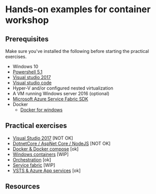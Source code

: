 # Hands-on examples for container workshop
## Prerequisites

Make sure you've installed the following before starting the practical exercises.
 - Windows 10
 - <a hreF="https://msdn.microsoft.com/en-us/powershell/wmf/5.1/install-configure">Powershell 5.1</a>
 - <a href="http://visualstudio.com/">Visual studio 2017</a>
 - <a hreF="https://code.visualstudio.com/">Visual studio code</a>
 - Hyper-V and/or configured nested virtualization 
  - A VM running Windows server 2016 (optional)
 - <a href="http://www.microsoft.com/web/handlers/webpi.ashx?command=getinstallerredirect&appid=MicrosoftAzure-ServiceFabric-CoreSDK">Microsoft Azure Service Fabric SDK</a>
 - Docker 
   - <a href="https://docs.docker.com/docker-for-windows/install/">Docker for windows </a>

 
## Practical exercises

- <a href="1-vs2017.md">Visual Studio 2017</a> [NOT OK]  
- <a href="2-dotnetcore.md">DotnetCore / AspNet Core / NodeJS</a> [NOT OK]
- <a href="3-dockerncompose.md">Docker & Docker compose</a> [ok]
- <a href="4-windows-containers.md">Windows containers</a> [WIP]
- <a href="5-orchestration.md">Orchestration</a> [ok]
- <a href="6-service-fabric.md">Service fabric</a> [WIP]
- <a hreF="7-azure-deployments.md">VSTS & Azure App services</a> [ok]

## Resources
